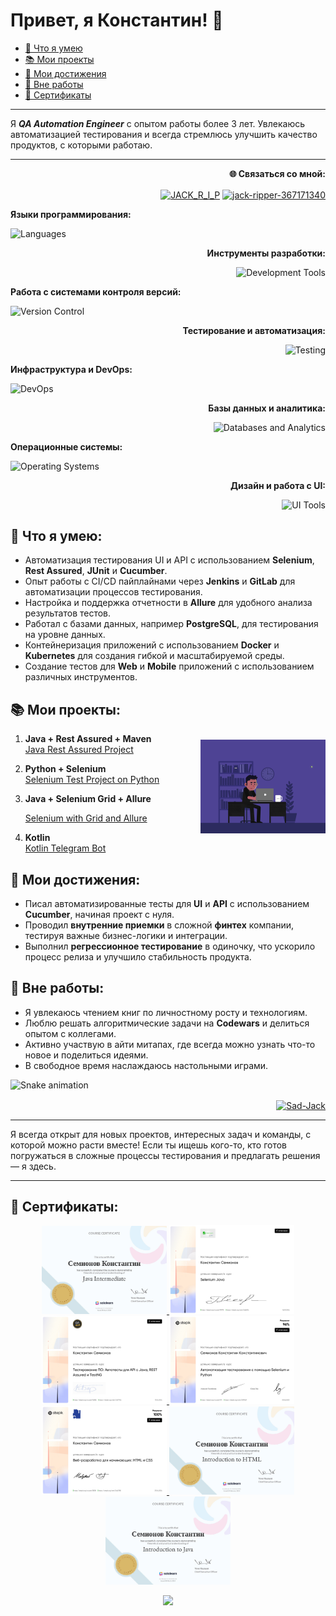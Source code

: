 # Привет, я Константин! 👋
- [🚀 Что я умею](#what-i-can-do)
- [📚 Мои проекты](#my-projects)
- [🎯 Мои достижения](#my-achievements)
- [🎨 Вне работы](#outside-of-work)
- [🏅 Сертификаты](#certificates)

---

Я ***QA Automation Engineer*** с опытом работы более 3 лет. Увлекаюсь автоматизацией тестирования и всегда стремлюсь улучшить
качество продуктов, с которыми работаю.

---

<p align="right">
  <b> 🌐 Связаться со мной:</b>  
</p>
<p align="right">
    <a href="https://t.me/JACK_R_I_P" target="blank"><img align="center" src="https://cdn.worldvectorlogo.com/logos/telegram.svg" alt="JACK_R_I_P" height="30" width="40" /></a>
    <a href="https://www.linkedin.com/in/jack-ripper-367171340/" target="blank"><img align="center" src="https://raw.githubusercontent.com/rahuldkjain/github-profile-readme-generator/master/src/images/icons/Social/linked-in-alt.svg" alt="jack-ripper-367171340" height="30" width="40" /></a>
</p>

<p align="left">
  <b>Языки программирования:</b>  
</p>
<p align="left">
  <img src="https://skillicons.dev/icons?i=kotlin,java,py,bash,css,html" alt="Languages" />
</p>

<p align="right">
  <b>Инструменты разработки:</b>  
</p>
<p align="right">
  <img src="https://skillicons.dev/icons?i=idea,androidstudio,vscode,gradle,maven,jenkins,postman" alt="Development Tools" />
</p>

<p align="left">
  <b>Работа с системами контроля версий:</b>  
</p>
<p align="left">
  <img src="https://skillicons.dev/icons?i=git,github,gitlab" alt="Version Control" />
</p>

<p align="right">
  <b>Тестирование и автоматизация:</b>  
</p>
<p align="right">
  <img src="https://skillicons.dev/icons?i=selenium,gherkin" alt="Testing" />
</p>

<p align="left">
  <b>Инфраструктура и DevOps:</b>  
</p>
<p align="left">
  <img src="https://skillicons.dev/icons?i=docker,kubernetes,linux,powershell,bash" alt="DevOps" />
</p>

<p align="right">
  <b>Базы данных и аналитика:</b>  
</p>
<p align="right">
  <img src="https://skillicons.dev/icons?i=postgres,elasticsearch,grafana" alt="Databases and Analytics" />
</p>

<p align="left">
  <b>Операционные системы:</b>  
</p>
<p align="left">
  <img src="https://skillicons.dev/icons?i=windows,ubuntu,apple" alt="Operating Systems" />
</p>

<p align="right">
  <b>Дизайн и работа с UI:</b>  
</p>
<p align="right">
  <img src="https://skillicons.dev/icons?i=figma" alt="UI Tools" />
</p>


## <a id="what-i-can-do"></a>🚀 Что я умею:

- Автоматизация тестирования UI и API с использованием **Selenium**, **Rest Assured**, **JUnit** и **Cucumber**.
- Опыт работы с CI/CD пайплайнами через **Jenkins** и **GitLab** для автоматизации процессов тестирования.
- Настройка и поддержка отчетности в **Allure** для удобного анализа результатов тестов.
- Работал с базами данных, например **PostgreSQL**, для тестирования на уровне данных.
- Контейнеризация приложений с использованием **Docker** и **Kubernetes** для создания гибкой и масштабируемой среды.
- Создание тестов для **Web** и **Mobile** приложений с использованием различных инструментов.

## <a id="my-projects"></a>📚 Мои проекты:

<img align="right" id="project-image" src="attachments/gif/animation.gif" width="200" height="150" vspace="10">


1. **Java + Rest Assured + Maven**  
   [Java Rest Assured Project](https://github.com/jackripper2703/Java-Rest-Assured)

2. **Python + Selenium**  
   [Selenium Test Project on Python](https://github.com/jackripper2703/Selenium_test_project)

3. **Java + Selenium Grid + Allure**  

   [Selenium with Grid and Allure](https://github.com/jackripper2703/SimbirSoft)

4. **Kotlin**  
   [Kotlin Telegram Bot](https://github.com/Sad-Jack/PartyPlanner)


## <a id="my-achievements"></a>🎯 Мои достижения:

- Писал автоматизированные тесты для **UI** и **API** с использованием **Cucumber**, начиная проект с нуля.
- Проводил **внутренние приемки** в сложной **финтех** компании, тестируя важные бизнес-логики и интеграции.
- Выполнил **регрессионное тестирование** в одиночку, что ускорило процесс релиза и улучшило стабильность продукта.

## <a id="outside-of-work"></a>🎨 Вне работы:
- Я увлекаюсь чтением книг по личностному росту и технологиям.
- Люблю решать алгоритмические задачи на **Codewars** и делиться опытом с коллегами.
- Активно участвую в айти митапах, где всегда можно узнать что-то новое и поделиться идеями.
- В свободное время наслаждаюсь настольными играми.

![Snake animation](https://Sad-Jack.github.io/Sad-Jack/github-contribution-grid-snake-dark.svg)


<p align="right">
<a href="https://www.codewars.com/users/Sad-Jack" target="blank"><img align="center" src="https://www.codewars.com/users/Sad-Jack/badges/large" alt="Sad-Jack"/></a>
</p>

---

Я всегда открыт для новых проектов, интересных задач и команды, с которой можно расти вместе! Если ты ищешь кого-то, кто
готов погружаться в сложные процессы тестирования и предлагать решения — я здесь.

---

## <a id="certificates"></a>🏅 Сертификаты:

<p align="center">
   <a href="https://www.sololearn.com/en/certificates/CC-NV6X6H3J" target="_blank" rel="noopener noreferrer">
      <img src="dist/java_intermediate.jpg" alt="curs_selenium_java" width="200" class="cert-image" />
   </a>

   <a href="https://stepik.org/cert/2466534" target="_blank" rel="noopener noreferrer">
      <img src="dist/curs_selenium_java.jpg" alt="curs_selenium_java" width="200" class="cert-image" />
   </a>

   <a href="https://stepik.org/cert/2427706" target="_blank" rel="noopener noreferrer">
      <img src="dist/curs_api_rest_assured.jpg" alt="curs_api_rest_assured" width="200" class="cert-image" />
   </a>

   <a href="https://stepik.org/cert/2093169" target="_blank" rel="noopener noreferrer">
      <img src="dist/curs_selenium_python.jpg" alt="curs_selenium_python" width="200" class="cert-image" />
   </a>

   <a href="https://stepik.org/cert/2440785" target="_blank" rel="noopener noreferrer">
      <img src="dist/curs_html_css.jpg" alt="curs_html_css" width="200" class="cert-image" />
   </a>

   <a href="https://www.sololearn.com/en/certificates/CC-NVNGG3W6" target="_blank" rel="noopener noreferrer">
      <img src="dist/introduction_to_html.jpg" alt="curs_selenium_java" width="200" class="cert-image" />
   </a>

   <a href="https://www.sololearn.com/en/certificates/CC-OCZMJC4D" target="_blank" rel="noopener noreferrer">
      <img src="dist/introduction_to_java.jpg" alt="curs_selenium_java" width="200" class="cert-image" />
   </a>
</p>

<p align="center">
    <img src="https://raw.githubusercontent.com/Trilokia/Trilokia/379277808c61ef204768a61bbc5d25bc7798ccf1/bottom_header.svg">
</p>

